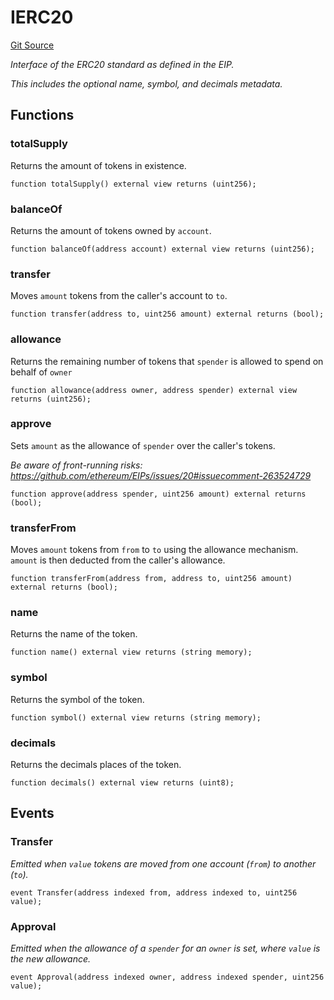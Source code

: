 # IERC20
[Git Source](https://github.com/metacontract/mc/blob/8438d83ed04f942f1b69f22b0cb556723d88a8f9/resources/devkit/api-reference/Flattened.sol)

*Interface of the ERC20 standard as defined in the EIP.*

*This includes the optional name, symbol, and decimals metadata.*


## Functions
### totalSupply

Returns the amount of tokens in existence.


```solidity
function totalSupply() external view returns (uint256);
```

### balanceOf

Returns the amount of tokens owned by `account`.


```solidity
function balanceOf(address account) external view returns (uint256);
```

### transfer

Moves `amount` tokens from the caller's account to `to`.


```solidity
function transfer(address to, uint256 amount) external returns (bool);
```

### allowance

Returns the remaining number of tokens that `spender` is allowed
to spend on behalf of `owner`


```solidity
function allowance(address owner, address spender) external view returns (uint256);
```

### approve

Sets `amount` as the allowance of `spender` over the caller's tokens.

*Be aware of front-running risks: https://github.com/ethereum/EIPs/issues/20#issuecomment-263524729*


```solidity
function approve(address spender, uint256 amount) external returns (bool);
```

### transferFrom

Moves `amount` tokens from `from` to `to` using the allowance mechanism.
`amount` is then deducted from the caller's allowance.


```solidity
function transferFrom(address from, address to, uint256 amount) external returns (bool);
```

### name

Returns the name of the token.


```solidity
function name() external view returns (string memory);
```

### symbol

Returns the symbol of the token.


```solidity
function symbol() external view returns (string memory);
```

### decimals

Returns the decimals places of the token.


```solidity
function decimals() external view returns (uint8);
```

## Events
### Transfer
*Emitted when `value` tokens are moved from one account (`from`) to another (`to`).*


```solidity
event Transfer(address indexed from, address indexed to, uint256 value);
```

### Approval
*Emitted when the allowance of a `spender` for an `owner` is set, where `value`
is the new allowance.*


```solidity
event Approval(address indexed owner, address indexed spender, uint256 value);
```

